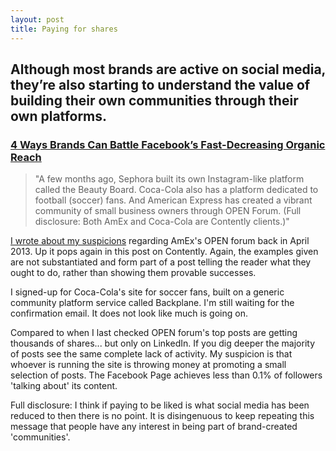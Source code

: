 ```yaml
---
layout: post
title: Paying for shares
---
```


## Although most brands are active on social media, they’re also starting to understand the value of building their own communities through their own platforms.

### [4 Ways Brands Can Battle Facebook’s Fast-Decreasing Organic Reach](http://contently.com/strategist/2014/06/17/4-ways-brands-can-battle-facebooks-fast-decreasing-organic-reach/)

> "A few months ago, Sephora built its own Instagram-like platform called the Beauty Board. Coca-Cola also has a platform dedicated to football (soccer) fans. And American Express has created a vibrant community of small business owners through OPEN Forum. (Full disclosure: Both AmEx and Coca-Cola are Contently clients.)"

[I wrote about my suspicions](http://markhigginson.co.uk/2013/04/27/amex-open-forum/) regarding AmEx's OPEN forum back in April 2013. Up it pops again in this post on Contently. Again, the examples given are not substantiated and form part of a post telling the reader what they ought to do, rather than showing them provable successes.

I signed-up for Coca-Cola's site for soccer fans, built on a generic community platform service called Backplane. I'm still waiting for the confirmation email. It does not look like much is going on.

Compared to when I last checked OPEN forum's top posts are getting thousands of shares... but only on LinkedIn. If you dig deeper the majority of posts see the same complete lack of activity. My suspicion is that whoever is running the site is throwing money at promoting a small selection of posts. The Facebook Page achieves less than 0.1% of followers 'talking about' its content.

Full disclosure: I think if paying to be liked is what social media has been reduced to then there is no point. It is disingenuous to keep repeating this message that people have any interest in being part of brand-created 'communities'.
